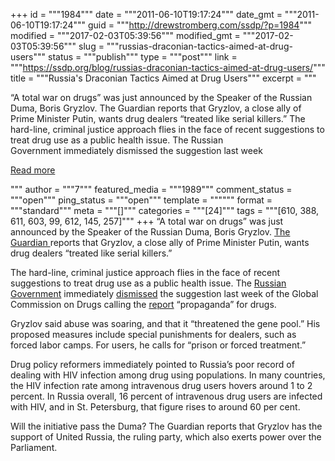 +++
id = """1984"""
date = """2011-06-10T19:17:24"""
date_gmt = """2011-06-10T19:17:24"""
guid = """http://drewstromberg.com/ssdp/?p=1984"""
modified = """2017-02-03T05:39:56"""
modified_gmt = """2017-02-03T05:39:56"""
slug = """russias-draconian-tactics-aimed-at-drug-users"""
status = """publish"""
type = """post"""
link = """https://ssdp.org/blog/russias-draconian-tactics-aimed-at-drug-users/"""
title = """Russia&#039;s Draconian Tactics Aimed at Drug Users"""
excerpt = """<p>&#8220;A total war on drugs&#8221; was just announced by the Speaker of the Russian Duma, Boris Gryzlov. The Guardian reports that Gryzlov, a close ally of Prime Minister Putin, wants drug dealers &#8220;treated like serial killers.&#8221; The hard-line, criminal justice approach flies in the face of recent suggestions to treat drug use as a public health issue. The Russian Government immediately dismissed the suggestion last week</p>
<div class="h10"></div>
<p><a class="more-link2 flat" href="https://ssdp.org/blog/russias-draconian-tactics-aimed-at-drug-users/">Read more</a></p>
"""
author = """7"""
featured_media = """1989"""
comment_status = """open"""
ping_status = """open"""
template = """"""
format = """standard"""
meta = """[]"""
categories = """[24]"""
tags = """[610, 388, 611, 603, 99, 612, 145, 257]"""
+++
&#8220;A total war on drugs&#8221; was just announced by the Speaker of the Russian Duma, Boris Gryzlov. <a title="The Guardian" href="http://www.guardian.co.uk/world/2011/jun/08/russia-total-war-on-drugs" target="_blank">The Guardian </a>reports that Gryzlov, a close ally of Prime Minister Putin, wants drug dealers &#8220;treated like serial killers.&#8221;



The hard-line, criminal justice approach flies in the face of recent suggestions to treat drug use as a public health issue. The <a href="http://www.thehindu.com/news/international/article2074571.ece" target="_blank">Russian Government</a> immediately <a href="http://www.upi.com/Top_News/World-News/2011/06/03/Russia-blasts-drug-decriminalization-idea/UPI-61641307110450/" target="_blank">dismissed</a> the suggestion last week of the Global Commission on Drugs calling the <a title="Global Commission on Drugs report" href="http://www.globalcommissionondrugs.org/Report" target="_blank">report</a> &#8220;propaganda&#8221; for drugs.



Gryzlov said abuse was soaring, and that it &#8220;threatened the gene pool.&#8221; His proposed measures include special punishments for dealers, such as forced labor camps. For users, he calls for &#8220;prison or forced treatment.&#8221;



Drug policy reformers immediately pointed to Russia&#8217;s poor record of dealing with HIV infection among drug using populations. In many countries, the HIV infection rate among intravenous drug users hovers around 1 to 2 percent. In Russia overall, 16 percent of intravenous drug users are infected with HIV, and in St. Petersburg, that figure rises to around 60 per cent.



Will the initiative pass the Duma? The Guardian reports that Gryzlov has the support of United Russia, the ruling party, which also exerts power over the Parliament.
